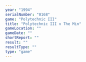 ```yaml
---
year: "1994"
serialNumber: "0168" 
game: "Polytechnic III"
title: "Polytechnic III v The Min"
gameLocation: ""
gameDate: ""
shortReport: ""
result: ""
resultType: ""
type: "game"
---
```

